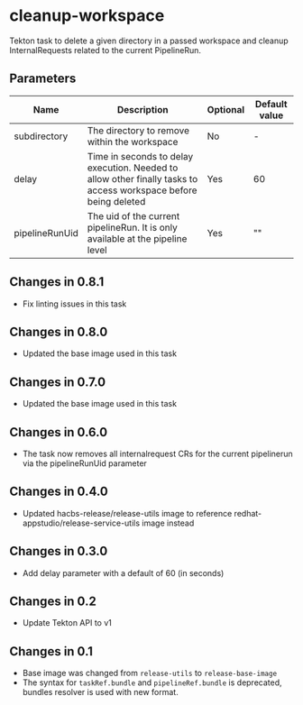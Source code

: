 # cleanup-workspace

Tekton task to delete a given directory in a passed workspace and cleanup InternalRequests related to the current PipelineRun.

## Parameters

| Name           | Description                                                                                                      | Optional | Default value |
|----------------|------------------------------------------------------------------------------------------------------------------|----------|---------------|
| subdirectory   | The directory to remove within the workspace                                                                     | No       | -             |
| delay          | Time in seconds to delay execution. Needed to allow other finally tasks to access workspace before being deleted | Yes      | 60            |
| pipelineRunUid | The uid of the current pipelineRun. It is only available at the pipeline level                                   | Yes      | ""            |

## Changes in 0.8.1
* Fix linting issues in this task

## Changes in 0.8.0
* Updated the base image used in this task

## Changes in 0.7.0
* Updated the base image used in this task

## Changes in 0.6.0
* The task now removes all internalrequest CRs for the current pipelinerun via the pipelineRunUid parameter

## Changes in 0.4.0
* Updated hacbs-release/release-utils image to reference redhat-appstudio/release-service-utils image instead

## Changes in 0.3.0
* Add delay parameter with a default of 60 (in seconds)

## Changes in 0.2
* Update Tekton API to v1

## Changes in 0.1
* Base image was changed from `release-utils` to `release-base-image`
* The syntax for `taskRef.bundle` and `pipelineRef.bundle` is deprecated,
  bundles resolver is used with new format.
